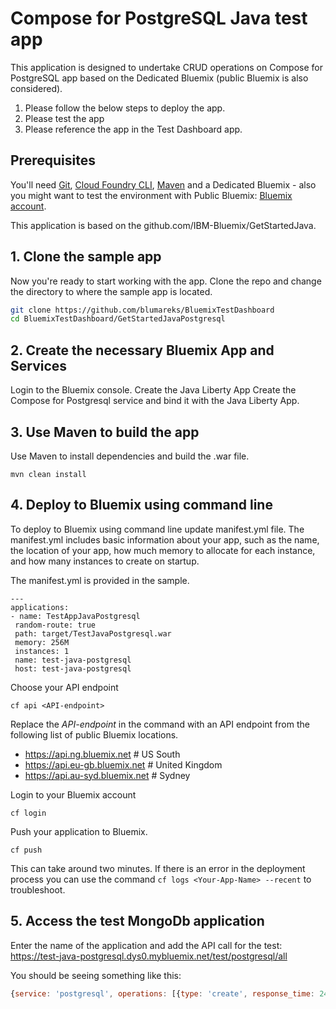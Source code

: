 # Compose for PostgreSQL Java test app
This application is designed to undertake CRUD operations on Compose for PostgreSQL app based on the Dedicated Bluemix (public Bluemix is also considered).

1. Please follow the below steps to deploy the app.
2. Please test the app
3. Please reference the app in the Test Dashboard app.

## Prerequisites

You'll need [Git](https://git-scm.com/downloads), [Cloud Foundry CLI](https://github.com/cloudfoundry/cli#downloads), [Maven](https://maven.apache.org/download.cgi) and a Dedicated Bluemix - also you might want to test the environment with Public Bluemix: [Bluemix account](https://console.ng.bluemix.net/registration/).

This application is based on the github.com/IBM-Bluemix/GetStartedJava.

## 1. Clone the sample app

Now you're ready to start working with the app. Clone the repo and change the directory to where the sample app is located.
  ```bash
  git clone https://github.com/blumareks/BluemixTestDashboard
  cd BluemixTestDashboard/GetStartedJavaPostgresql
  ```

## 2. Create the necessary Bluemix App and Services
Login to the Bluemix console.
Create the Java Liberty App
Create the Compose for Postgresql service and bind it with the Java Liberty App. 

## 3. Use Maven to build the app
Use Maven to install dependencies and build the .war file.

  ```
  mvn clean install
  ```

## 4. Deploy to Bluemix using command line

To deploy to Bluemix using command line update manifest.yml file. 
The manifest.yml includes basic information about your app, such as the name, the location of your app, how much memory to allocate for each instance, and how many instances to create on startup. 

The manifest.yml is provided in the sample.

  ```
  ---
applications:
 - name: TestAppJavaPostgresql	
   random-route: true
   path: target/TestJavaPostgresql.war
   memory: 256M
   instances: 1
   name: test-java-postgresql
   host: test-java-postgresql
  ```

Choose your API endpoint
   ```
   cf api <API-endpoint>
   ```

Replace the *API-endpoint* in the command with an API endpoint from the following list of public Bluemix locations.
* https://api.ng.bluemix.net # US South
* https://api.eu-gb.bluemix.net # United Kingdom
* https://api.au-syd.bluemix.net # Sydney

Login to your Bluemix account
  ```
  cf login
  ```

Push your application to Bluemix.
  ```
  cf push
  ```

This can take around two minutes. If there is an error in the deployment process you can use the command `cf logs <Your-App-Name> --recent` to troubleshoot.

## 5. Access the test MongoDb application
Enter the name of the application and add the API call for the test:
https://test-java-postgresql.dys0.mybluemix.net/test/postgresql/all

You should be seeing something like this:
```javascript
{service: 'postgresql', operations: [{type: 'create', response_time: 242, response_code: 200, desc: {'visitor': '1503872804808,test case: 1503872804808'}},{type: 'read', response_time: 121, response_code: 200, desc: {'visitor id': '23'}},{type: 'update', response_time: 244, response_code: 200, desc: {'visitor': '23,test case2: 1503872805176'}},{type: 'delete', response_time: 121, response_code: 200, desc: { 'deleted visitor id': '23'}}], response_code: 200, desc:'operations implemented CRUD/CRUD'}
```
